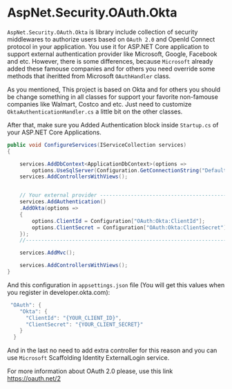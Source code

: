 # AspNet.Security.OAuth.Okta
`AspNet.Security.OAuth.Okta` is library include collection of security middlewares to authorize users based on `OAuth 2.0` and OpenId Connect protocol in your application. You use it for ASP.NET Core application to support external authentication provider like Microsoft, Google, Facebook and etc. However, there is some differences, because `Microsoft` already added these famouse companies and for others you need override some methods that iheritted from Microsoft `OAuthHandler` class.

As you mentioned, This project is based on Okta and for others you should be change something in all classes for support your favorite non-famouse companies like Walmart, Costco and etc. Just need to customize `OktaAuthenticationHandler.cs` a little bit on the other classes.

After that, make sure you Added Authentication block inside `Startup.cs` of your ASP.NET Core Applications.

```csharp
public void ConfigureServices(IServiceCollection services)
{

    services.AddDbContext<ApplicationDbContext>(options =>
        options.UseSqlServer(Configuration.GetConnectionString("DefaultConnection")));
    services.AddControllersWithViews();


    // Your external provider ------------------------------------------------
    services.AddAuthentication()
    .AddOkta(options =>
    {
        options.ClientId = Configuration["OAuth:Okta:ClientId"];
        options.ClientSecret = Configuration["OAuth:Okta:ClientSecret"];
    });
    //-------------------------------------------------------------------------

    services.AddMvc();

    services.AddControllersWithViews();
}
```

And this configuration in `appsettings.json` file (You will get this values when you register in developer.okta.com):

```csharp
 "OAuth": {
    "Okta": {
      "ClientId": "{YOUR_CLIENT_ID}",
      "ClientSecret": "{YOUR_CLIENT_SECRET}"
    }
  }
```

And in the last no need to add extra controller for this reason and you can use `Microsoft` Scaffolding Identity ExternalLogin service.

For more information about OAuth 2.0 please, use this link https://oauth.net/2
